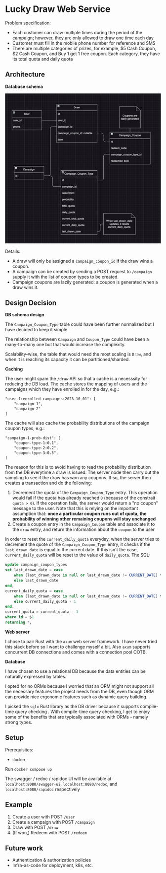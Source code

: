 # Lucky Draw Web Service

Problem specification:
- Each customer can draw multiple times during the period of the campaign; however,
they are only allowed to draw one time each day
- Customer must fill in the mobile phone number for reference and SMS
- There are multiple categories of prizes, for example, $5 Cash Coupon, $2 Cash
Coupon, and Buy 1 get 1 free coupon. Each category, they have its total quota and
daily quota

## Architecture

**Database schema**

![](sys-arch.png)

Details:
- A draw will only be assigned a `campaign_coupon_id` if the draw wins a coupon.
- A campaign can be created by sending a POST request to `/campaign` supply it with the list of coupon types to be created.
- Campaign coupons are lazily generated: a coupon is generated when a draw wins it.

## Design Decision

**DB schema design**

The `Campaign_Coupon_Type` table could have been further normalized but I have decided to keep it simple.

The relationship between `Campaign` and `Coupon_Type` could have been a many-to-many one but that would increase the complexity.

Scalability-wise, the table that would need the most scaling is `Draw`, and when it is reaching its capacity it can be partitioned/sharded.

**Caching**

The user might spam the `/draw` API so that a cache is a necesssity for reducing the DB load. The cache stores the mapping of users and the campaigns which they have enrolled in for the day, e.g.:

```
"user-1:enrolled-campaigns:2023-10-01": [
    "campaign-1",
    "campaign-2"
]
```

The cache will also cache the probability distributions of the campaign coupon types, e.g.:

```
"campaign-1-prob-dist": [
    "coupon-type-1:0.1",
    "coupon-type-2:0.2",
    "coupon-type-3:0.5",
]
```

The reason for this is to avoid having to read the probability distribution from the DB everytime a draw is issued. The server node then carry out the sampling to see if the draw has won any coupons. If so, the server then creates a transaction and do the following:

1. Decrement the quota of the `Campaign_Coupon_Type` entry. This operation would fail if the quota has already reached `0` (because of the constrait `quota > 0`). If the operation fails, the server would return a "no coupon" message to the user. Note that this is relying on the important assumption that: **once a particular coupon runs out of quota, the probability of winning other remaining coupons will stay unchanged**
2. Create a coupon entry in the `Campaign_Coupon` table and associate it to the `draw` entry, and return the information about the `coupon` to the user

In order to reset the `current_daily_quota` everyday, when the server tries to decrement the quote of the `Campaign_Coupon_Type` entry, it checks if the `last_drawn_date` is equal to the current date. If this isn't the case, `current_daily_quota` will be reset to the value of `daily_quota`. The SQL:

```sql
update campaign_coupon_types
set last_drawn_date = case
    when (last_drawn_date is null or last_drawn_date != CURRENT_DATE) then CURRENT_DATE
    else last_drawn_date
end,
current_daily_quota = case
    when (last_drawn_date is null or last_drawn_date != CURRENT_DATE) then daily_quota - 1
    else current_daily_quota - 1
end,
current_quota = current_quota - 1
where id = $1
returning *;
```

**Web server**

I chose to pair Rust with the `axum` web server framework. I have never tried this stack before so I want to challenge myself a bit. Also `axum` supports concurrent DB connections and comes with a connection pool OOTB.

**Database**

I have chosen to use a relational DB because the data entities can be naturally expressed by tables.

I opted for no ORMs because I worried that an ORM might not support all the necessary features the project needs from the DB, even though ORM can provide nice ergonomic features such as dynamic query building.

I picked the `sqlx` Rust library as the DB driver because it supports compile-time query checking . With compile-time query checking, I get to enjoy some of the benefits that are typically associated with ORMs - namely strong types.

## Setup

Prerequisites:
- `docker`

Run `docker compose up`

The swagger / redoc / rapidoc UI will be available at `localhost:8080/swagger-ui`, `localhost:8080/redoc`, and `localhost:8080/rapidoc` respectively

## Example

1. Create a user with POST `/user`
2. Create a campaign with POST `/campaign`
3. Draw with POST `/draw`
4. (If won,) Redeem with POST `/redeem`

## Future work

- Authentication & authorization policies
- Infra-as-code for deployment, k8s, etc.
